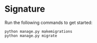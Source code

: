 # Signature

 Run the following commands to get started:

```
python manage.py makemigrations
python manage.py migrate
```
